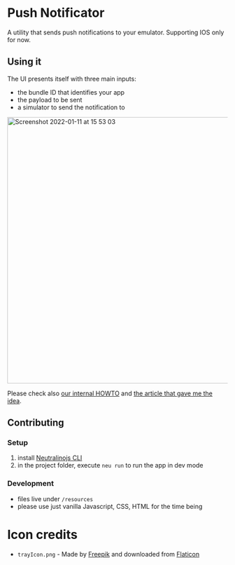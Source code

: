 # Push Notificator
A utility that sends push notifications to your emulator. Supporting IOS only for now.

## Using it

The UI presents itself with three main inputs:
* the bundle ID that identifies your app
* the payload to be sent
* a simulator to send the notification to

<img width="608" alt="Screenshot 2022-01-11 at 15 53 03" src="https://user-images.githubusercontent.com/2094604/148965644-2234a5d1-74b5-493b-b338-934b9931d327.png">

Please check also [our internal HOWTO](https://pagopa.atlassian.net/wiki/spaces/IOAPP/pages/449839749/Test+Push+Notifications+nell+emulatore) and [the article that gave me the idea](https://betterprogramming.pub/how-to-send-push-notifications-to-the-ios-simulator-2988092ba931).

## Contributing

### Setup

1. install [Neutralinojs CLI](https://neutralino.js.org/docs/getting-started/your-first-neutralinojs-app#step-0-installing-neu-cli)
2. in the project folder, execute `neu run` to run the app in dev mode

### Development

* files live under `/resources`
* please use just vanilla Javascript, CSS, HTML for the time being


# Icon credits

- `trayIcon.png` - Made by [Freepik](https://www.freepik.com) and downloaded from [Flaticon](https://www.flaticon.com)
